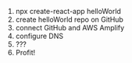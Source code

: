1. npx create-react-app helloWorld
2. create helloWorld repo on GitHub
3. connect GitHub and AWS Amplify
4. configure DNS
5. ???
6. Profit!
